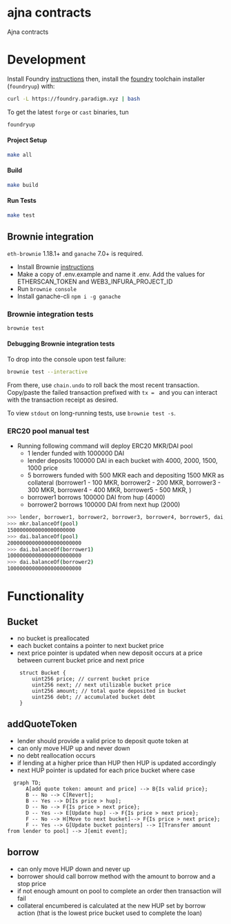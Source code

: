 # ajna contracts

Ajna contracts

# Development

Install Foundry [instructions](https://github.com/gakonst/foundry/blob/master/README.md#installation)  then, install the [foundry](https://github.com/gakonst/foundry) toolchain installer (`foundryup`) with:

```bash
curl -L https://foundry.paradigm.xyz | bash
```

To get the latest `forge` or `cast` binaries, tun

```bash
foundryup
```

#### Project Setup

```bash
make all
```

#### Build

```bash
make build
```

#### Run Tests

```bash
make test
```

## Brownie integration

`eth-brownie` 1.18.1+ and `ganache` 7.0+ is required.
- Install Brownie [instructions](https://eth-brownie.readthedocs.io/en/stable/install.html)
- Make a copy of .env.example and name it .env. Add the values for ETHERSCAN_TOKEN and WEB3_INFURA_PROJECT_ID
- Run `brownie console`
- Install ganache-cli `npm i -g ganache`

### Brownie integration tests

```bash
brownie test
```

#### Debugging Brownie integration tests

To drop into the console upon test failure:
```bash
brownie test --interactive
```

From there, use `chain.undo` to roll back the most recent transaction.
Copy/paste the failed transaction prefixed with `tx = ` and you can interact 
with the transaction receipt as desired.

To view `stdout` on long-running tests, use `brownie test -s`.

### ERC20 pool manual test

- Running following command will deploy ERC20 MKR/DAI pool
  - 1 lender funded with 1000000 DAI
  - lender deposits 100000 DAI in each bucket with 4000, 2000, 1500, 1000 price
  - 5 borrowers funded with 500 MKR each and depositing 1500 MKR as collateral (borrower1 - 100 MKR, borrower2 - 200 MKR, borrower3 - 300 MKR, borrower4 - 400 MKR, borrower5 - 500 MKR, )
  - borrower1 borrows 100000 DAI from hup (4000)
  - borrower2 borrows 100000 DAI from next hup (2000)

```bash
>>> lender, borrower1, borrower2, borrower3, borrower4, borrower5, dai, mkr, pool = run('erc20setup')
>>> mkr.balanceOf(pool)
1500000000000000000000
>>> dai.balanceOf(pool)
200000000000000000000000
>>> dai.balanceOf(borrower1)
100000000000000000000000
>>> dai.balanceOf(borrower2)
100000000000000000000000
```

# Functionality

## Bucket

- no bucket is preallocated
- each bucket contains a pointer to next bucket price
- next price pointer is updated when new deposit occurs at a price between current bucket price and next price

```code
    struct Bucket {
        uint256 price; // current bucket price
        uint256 next; // next utilizable bucket price
        uint256 amount; // total quote deposited in bucket
        uint256 debt; // accumulated bucket debt
    }
```

## addQuoteToken

- lender should provide a valid price to deposit quote token at
- can only move HUP up and never down
- no debt reallocation occurs
- if lending at a higher price than HUP then HUP is updated accordingly
- next HUP pointer is updated for each price bucket where case

```mermaid
  graph TD;
      A[add quote token: amount and price] --> B{Is valid price};
      B -- No --> C[Revert];
      B -- Yes --> D[Is price > hup];
      D -- No --> F{Is price > next price};
      D -- Yes --> E[Update hup] --> F{Is price > next price};
      F -- No --> H[Move to next bucket]--> F{Is price > next price};
      F -- Yes --> G[Update bucket pointers] --> I[Transfer amount from lender to pool] --> J[emit event];
```

## borrow

- can only move HUP down and never up
- borrower should call borrow method with the amount to borrow and a stop price
- if not enough amount on pool to complete an order then transaction will fail
- collateral encumbered is calculated at the new HUP set by borrow action (that is the lowest price bucket used to complete the loan)
